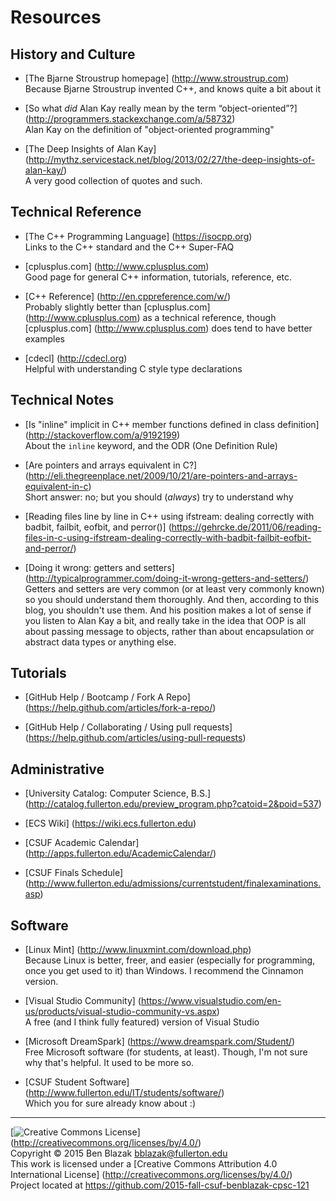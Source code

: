 # Resources

## History and Culture

- [The Bjarne Stroustrup homepage]
  (http://www.stroustrup.com)  
  Because Bjarne Stroustrup invented C++, and knows quite a bit about it

- [So what *did* Alan Kay really mean by the term “object-oriented”?]
  (http://programmers.stackexchange.com/a/58732)  
  Alan Kay on the definition of "object-oriented programming"

- [The Deep Insights of Alan Kay]
  (http://mythz.servicestack.net/blog/2013/02/27/the-deep-insights-of-alan-kay/)  
  A very good collection of quotes and such.


## Technical Reference

- [The C++ Programming Language]
  (https://isocpp.org)  
  Links to the C++ standard and the C++ Super-FAQ

- [cplusplus.com]
  (http://www.cplusplus.com)  
  Good page for general C++ information, tutorials, reference, etc.

- [C++ Reference]
  (http://en.cppreference.com/w/)  
  Probably slightly better than [cplusplus.com] (http://www.cplusplus.com) as a
  technical reference, though [cplusplus.com] (http://www.cplusplus.com) does
  tend to have better examples

- [cdecl]
  (http://cdecl.org)  
  Helpful with understanding C style type declarations


## Technical Notes

- [Is "inline" implicit in C++ member functions defined in class definition]
  (http://stackoverflow.com/a/9192199)  
  About the `inline` keyword, and the ODR (One Definition Rule)

- [Are pointers and arrays equivalent in C?]
  (http://eli.thegreenplace.net/2009/10/21/are-pointers-and-arrays-equivalent-in-c)  
  Short answer: no; but you should (*always*) try to understand why

- [Reading files line by line in C++ using ifstream: dealing correctly with
  badbit, failbit, eofbit, and perror()]
  (https://gehrcke.de/2011/06/reading-files-in-c-using-ifstream-dealing-correctly-with-badbit-failbit-eofbit-and-perror/)

- [Doing it wrong: getters and setters]
  (http://typicalprogrammer.com/doing-it-wrong-getters-and-setters/)  
  Getters and setters are very common (or at least very commonly known) so you
  should understand them thoroughly.  And then, according to this blog, you
  shouldn't use them.  And his position makes a lot of sense if you listen to
  Alan Kay a bit, and really take in the idea that OOP is all about passing
  message to objects, rather than about encapsulation or abstract data types or
  anything else.


## Tutorials

- [GitHub Help / Bootcamp / Fork A Repo]
  (https://help.github.com/articles/fork-a-repo/)

- [GitHub Help / Collaborating / Using pull requests]
  (https://help.github.com/articles/using-pull-requests)


## Administrative

- [University Catalog: Computer Science, B.S.]
  (http://catalog.fullerton.edu/preview_program.php?catoid=2&poid=537)

- [ECS Wiki]
  (https://wiki.ecs.fullerton.edu)

- [CSUF Academic Calendar]
  (http://apps.fullerton.edu/AcademicCalendar/)

- [CSUF Finals Schedule]
  (http://www.fullerton.edu/admissions/currentstudent/finalexaminations.asp)


## Software

- [Linux Mint]
  (http://www.linuxmint.com/download.php)  
  Because Linux is better, freer, and easier (especially for programming, once
  you get used to it) than Windows.  I recommend the Cinnamon version.

- [Visual Studio Community]
  (https://www.visualstudio.com/en-us/products/visual-studio-community-vs.aspx)  
  A free (and I think fully featured) version of Visual Studio

- [Microsoft DreamSpark]
  (https://www.dreamspark.com/Student/)  
  Free Microsoft software (for students, at least).  Though, I'm not sure why
  that's helpful.  It used to be more so.

- [CSUF Student Software]
  (http://www.fullerton.edu/IT/students/software/)  
  Which you for sure already know about :)


-------------------------------------------------------------------------------
[![Creative Commons License](https://i.creativecommons.org/l/by/4.0/88x31.png)]
(http://creativecommons.org/licenses/by/4.0/)  
Copyright &copy; 2015 Ben Blazak <bblazak@fullerton.edu>  
This work is licensed under a [Creative Commons Attribution 4.0 International
License] (http://creativecommons.org/licenses/by/4.0/)  
Project located at <https://github.com/2015-fall-csuf-benblazak-cpsc-121>

